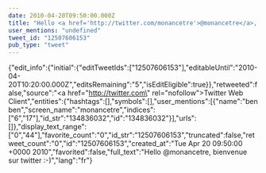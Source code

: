 ```yaml
---
date: 2010-04-20T09:50:00.000Z
title: "Hello <a href='http://twitter.com/monancetre'>@monancetre</a>, bienvenue sur twitter :-)″"
user_mentions: "undefined"
tweet_id: "12507606153"
pub_type: "tweet"
---
```

{"edit_info":{"initial":{"editTweetIds":["12507606153"],"editableUntil":"2010-04-20T10:20:00.000Z","editsRemaining":"5","isEditEligible":true}},"retweeted":false,"source":"<a href=\"http://twitter.com\" rel=\"nofollow\">Twitter Web Client</a>","entities":{"hashtags":[],"symbols":[],"user_mentions":[{"name":"ben ben","screen_name":"monancetre","indices":["6","17"],"id_str":"134836032","id":"134836032"}],"urls":[]},"display_text_range":["0","44"],"favorite_count":"0","id_str":"12507606153","truncated":false,"retweet_count":"0","id":"12507606153","created_at":"Tue Apr 20 09:50:00 +0000 2010","favorited":false,"full_text":"Hello @monancetre, bienvenue sur twitter :-)","lang":"fr"}
